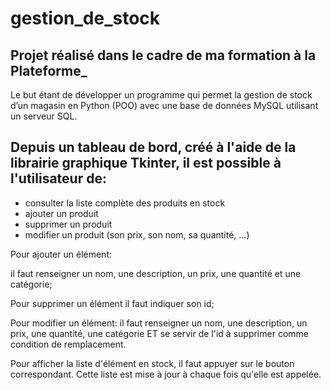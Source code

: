 # gestion_de_stock
## Projet réalisé dans le cadre de ma formation à la Plateforme_
Le but étant de développer un programme qui permet la gestion de stock d’un magasin en Python (POO) avec
une base de données MySQL utilisant un serveur SQL.

## Depuis un tableau de bord, créé à l'aide de la librairie graphique Tkinter, il est possible à l'utilisateur de:
- consulter la liste complète des produits en stock
- ajouter un produit
- supprimer un produit
- modifier un produit (son prix, son nom, sa quantité, ...)


Pour ajouter un élément:

il faut renseigner un nom, une description, un prix, une quantité et une catégorie;

Pour supprimer un élément il faut indiquer son id;

Pour modifier un élément:
il faut renseigner un nom, une description, un prix, une quantité, une catégorie
ET se servir de l'id à supprimer comme condition de remplacement.

Pour afficher la liste d'élément en stock, il faut appuyer sur le bouton correspondant.
Cette liste est mise à jour à chaque fois qu'elle est appelée.
